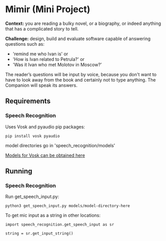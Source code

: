 # Mimir (Mini Project)
__Context:__ you are reading a bulky novel, or a biography, or indeed anything that has a complicated story to tell.

__Challenge:__ design, build and evaluate software capable of
answering questions such as:

* 'remind me who Ivan is' or
* 'How is Ivan related to Petrula?' or
* 'Was it Ivan who met Molotov in Moscow?’

The reader’s questions will be input by voice, because you don't want
to have to look away from the book and certainly not to type
anything. The Companion will speak its answers.

## Requirements
### Speech Recognition
Uses Vosk and pyaudio pip packages:
```
pip install vosk pyaudio
```
model directories go in 'speech_recognition/models'

[Models for Vosk can be obtained here](https://alphacephei.com/vosk/models)

## Running 
### Speech Recognition

Run get_speech_input.py:
```    
python3 get_speech_input.py models/model-directory-here
```
To get mic input as a string in other locations:
```
import speech_recognition.get_speech_input as sr

string = sr.get_input_string()
```